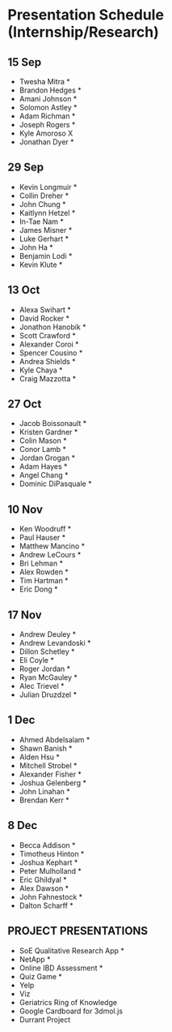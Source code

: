 # Presentation Schedule (Internship/Research)

## 15 Sep
- Twesha Mitra *
- Brandon Hedges *
- Amani Johnson *
- Solomon Astley *
- Adam Richman *
- Joseph Rogers *
- Kyle Amoroso X
- Jonathan Dyer *

## 29 Sep
- Kevin Longmuir *
- Collin Dreher *
- John Chung *
- Kaitlynn Hetzel *
- In-Tae Nam *
- James Misner *
- Luke Gerhart *
- John Ha *
- Benjamin Lodi *
- Kevin Klute *

## 13 Oct
- Alexa Swihart *
- David Rocker *
- Jonathon Hanobik *
- Scott Crawford *
- Alexander Coroi *
- Spencer Cousino *
- Andrea Shields *
- Kyle Chaya *
- Craig Mazzotta *

## 27 Oct
- Jacob Boissonault *
- Kristen Gardner *
- Colin Mason *
- Conor Lamb *
- Jordan Grogan *
- Adam Hayes *
- Angel Chang *
- Dominic DiPasquale *

## 10 Nov
- Ken Woodruff *
- Paul Hauser *
- Matthew Mancino *
- Andrew LeCours *
- Bri Lehman *
- Alex Rowden *
- Tim Hartman *
- Eric Dong *

## 17 Nov
- Andrew Deuley *
- Andrew Levandoski *
- Dillon Schetley *
- Eli Coyle *
- Roger Jordan *
- Ryan McGauley *
- Alec Trievel *
- Julian Druzdzel *

## 1 Dec
- Ahmed Abdelsalam *
- Shawn Banish *
- Alden Hsu *
- Mitchell Strobel *
- Alexander Fisher *
- Joshua Gelenberg *
- John Linahan *
- Brendan Kerr *

## 8 Dec
- Becca Addison *
- Timotheus Hinton *
- Joshua Kephart *
- Peter Mulholland *
- Eric Ghildyal *
- Alex Dawson *
- John Fahnestock *
- Dalton Scharff *

## PROJECT PRESENTATIONS

- SoE Qualitative Research App *
- NetApp *
- Online IBD Assessment *
- Quiz Game *
- Yelp
- Viz
- Geriatrics Ring of Knowledge
- Google Cardboard for 3dmol.js
- Durrant Project


